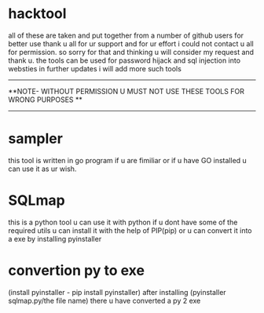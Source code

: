 # hacktool
all of these are taken and put together from a number of github users for better use thank u all for ur support and for ur effort i could not contact u all for permission.
so sorry for that and thinking u will consider my request and thank u.
the tools can be used for password hijack and sql injection into websties in further updates i will add more such tools
***************************************************************************************************************
**NOTE- WITHOUT PERMISSION U MUST NOT USE THESE TOOLS FOR WRONG PURPOSES                                     **
***************************************************************************************************************

# sampler 
this tool is written in go program if u are fimiliar or if u have GO installed u can use it as ur wish.

# SQLmap
this is a python tool u can use it with python if u dont have some of the required utils u can install it with the help of PIP(pip)
or u can convert it into a exe by installing pyinstaller

# convertion py to exe 
(install pyinstaller - pip install pyinstaller)
after installing 
(pyinstaller sqlmap.py/the file name)
there u have converted a py 2 exe 
